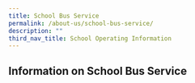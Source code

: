 ```yaml
---
title: School Bus Service
permalink: /about-us/school-bus-service/
description: ""
third_nav_title: School Operating Information
---
```

## **Information on School Bus Service**